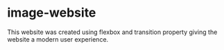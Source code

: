 # image-website

This website was created using flexbox and transition property giving the website a modern user experience.

